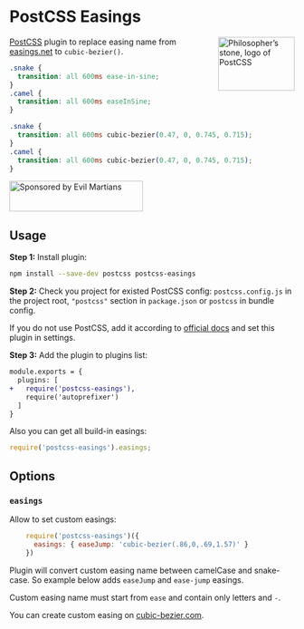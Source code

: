 # PostCSS Easings

<img align="right" width="135" height="95"
     title="Philosopher’s stone, logo of PostCSS"
     src="https://postcss.org/logo-leftp.svg">

[PostCSS] plugin to replace easing name from [easings.net] to `cubic-bezier()`.

[easings.net]: http://easings.net/
[PostCSS]:     https://github.com/postcss/postcss

```css
.snake {
  transition: all 600ms ease-in-sine;
}
.camel {
  transition: all 600ms easeInSine;
}
```

```css
.snake {
  transition: all 600ms cubic-bezier(0.47, 0, 0.745, 0.715);
}
.camel {
  transition: all 600ms cubic-bezier(0.47, 0, 0.745, 0.715);
}
```

<a href="https://evilmartians.com/?utm_source=postcss-easings">
  <img src="https://evilmartians.com/badges/sponsored-by-evil-martians.svg"
       alt="Sponsored by Evil Martians" width="236" height="54">
</a>


## Usage

**Step 1:** Install plugin:

```sh
npm install --save-dev postcss postcss-easings
```

**Step 2:** Check you project for existed PostCSS config: `postcss.config.js`
in the project root, `"postcss"` section in `package.json`
or `postcss` in bundle config.

If you do not use PostCSS, add it according to [official docs]
and set this plugin in settings.

**Step 3:** Add the plugin to plugins list:

```diff
module.exports = {
  plugins: [
+   require('postcss-easings'),
    require('autoprefixer')
  ]
}
```

[official docs]: https://github.com/postcss/postcss#usage

Also you can get all build-in easings:

```js
require('postcss-easings').easings;
```


## Options

### `easings`

Allow to set custom easings:

```js
    require('postcss-easings')({
      easings: { easeJump: 'cubic-bezier(.86,0,.69,1.57)' }
    })
```

Plugin will convert custom easing name between camelCase and snake-case.
So example below adds `easeJump` and `ease-jump` easings.

Custom easing name must start from `ease` and contain only letters and `-`.

You can create custom easing on [cubic-bezier.com].

[cubic-bezier.com]: http://cubic-bezier.com/
